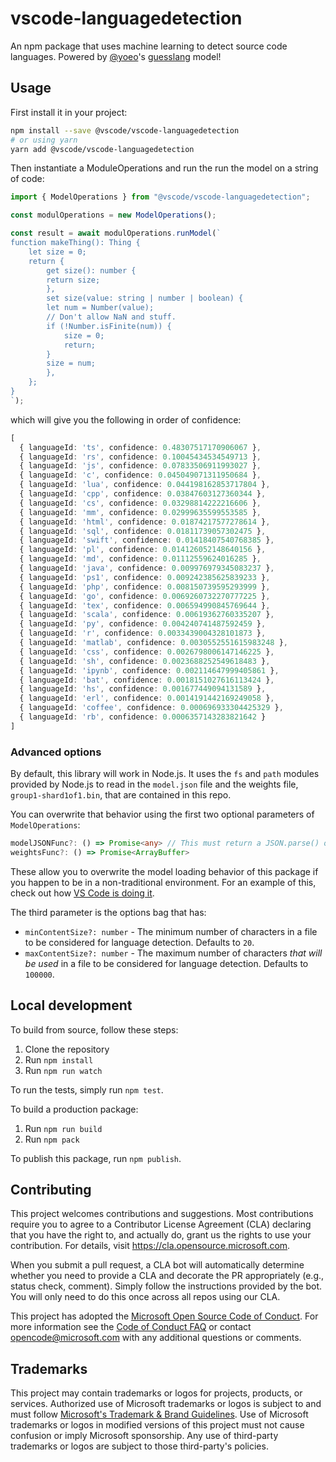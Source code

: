 # vscode-languagedetection

An npm package that uses machine learning to detect source code languages. Powered by [@yoeo](https://github.com/yoeo)'s [guesslang](https://github.com/yoeo/guesslang) model!

## Usage

First install it in your project:

```sh
npm install --save @vscode/vscode-languagedetection
# or using yarn
yarn add @vscode/vscode-languagedetection
```

Then instantiate a ModuleOperations and run the run the model on a string of code:

```ts
import { ModelOperations } from "@vscode/vscode-languagedetection";

const modulOperations = new ModelOperations();

const result = await modulOperations.runModel(`
function makeThing(): Thing {
    let size = 0;
    return {
        get size(): number {
        return size;
        },
        set size(value: string | number | boolean) {
        let num = Number(value);
        // Don't allow NaN and stuff.
        if (!Number.isFinite(num)) {
            size = 0;
            return;
        }
        size = num;
        },
    };
}
`);
```

which will give you the following in order of confidence:
```ts
[
  { languageId: 'ts', confidence: 0.48307517170906067 },
  { languageId: 'rs', confidence: 0.10045434534549713 },
  { languageId: 'js', confidence: 0.07833506911993027 },
  { languageId: 'c', confidence: 0.045049071311950684 },
  { languageId: 'lua', confidence: 0.044198162853717804 },
  { languageId: 'cpp', confidence: 0.03847603127360344 },
  { languageId: 'cs', confidence: 0.03298814222216606 },
  { languageId: 'mm', confidence: 0.02999635599553585 },
  { languageId: 'html', confidence: 0.01874217577278614 },
  { languageId: 'sql', confidence: 0.01811739057302475 },
  { languageId: 'swift', confidence: 0.01418407540768385 },
  { languageId: 'pl', confidence: 0.014126052148640156 },
  { languageId: 'md', confidence: 0.01112559624016285 },
  { languageId: 'java', confidence: 0.009976979345083237 },
  { languageId: 'ps1', confidence: 0.009242385625839233 },
  { languageId: 'php', confidence: 0.008150739595293999 },
  { languageId: 'go', confidence: 0.0069260732270777225 },
  { languageId: 'tex', confidence: 0.006594990845769644 },
  { languageId: 'scala', confidence: 0.00619362760335207 },
  { languageId: 'py', confidence: 0.004240741487592459 },
  { languageId: 'r', confidence: 0.0033439004328101873 },
  { languageId: 'matlab', confidence: 0.0030552551615983248 },
  { languageId: 'css', confidence: 0.0026798006147146225 },
  { languageId: 'sh', confidence: 0.0023688252549618483 },
  { languageId: 'ipynb', confidence: 0.002114647999405861 },
  { languageId: 'bat', confidence: 0.0018151027616113424 },
  { languageId: 'hs', confidence: 0.001677449094131589 },
  { languageId: 'erl', confidence: 0.0014191442169249058 },
  { languageId: 'coffee', confidence: 0.000696933304425329 },
  { languageId: 'rb', confidence: 0.0006357143283821642 }
]
```

### Advanced options

By default, this library will work in Node.js. It uses the `fs` and `path` modules provided by Node.js to read in the `model.json` file and the weights file, `group1-shard1of1.bin`, that are contained in this repo.

You can overwrite that behavior using the first two optional parameters of `ModelOperations`:

```ts
modelJSONFunc?: () => Promise<any> // This must return a JSON.parse() object
weightsFunc?: () => Promise<ArrayBuffer>
```

These allow you to overwrite the model loading behavior of this package if you happen to be in a non-traditional environment. For an example of this, check out how [VS Code is doing it](https://github.com/microsoft/vscode/blob/3a1cf8e51e3797a2d9ccb12d207378de364596c4/src/vs/workbench/services/languageDetection/browser/languageDetectionService.ts#L60-L80).

The third parameter is the options bag that has:

* `minContentSize?: number` - The minimum number of characters in a file to be considered for language detection. Defaults to `20`.
* `maxContentSize?: number` - The maximum number of characters *that will be used* in a file to be considered for language detection. Defaults to `100000`.

## Local development

To build from source, follow these steps:

1. Clone the repository
2. Run `npm install`
3. Run `npm run watch`

To run the tests, simply run `npm test`.

To build a production package:

1. Run `npm run build`
2. Run `npm pack`

To publish this package, run `npm publish`.

## Contributing

This project welcomes contributions and suggestions.  Most contributions require you to agree to a
Contributor License Agreement (CLA) declaring that you have the right to, and actually do, grant us
the rights to use your contribution. For details, visit https://cla.opensource.microsoft.com.

When you submit a pull request, a CLA bot will automatically determine whether you need to provide
a CLA and decorate the PR appropriately (e.g., status check, comment). Simply follow the instructions
provided by the bot. You will only need to do this once across all repos using our CLA.

This project has adopted the [Microsoft Open Source Code of Conduct](https://opensource.microsoft.com/codeofconduct/).
For more information see the [Code of Conduct FAQ](https://opensource.microsoft.com/codeofconduct/faq/) or
contact [opencode@microsoft.com](mailto:opencode@microsoft.com) with any additional questions or comments.

## Trademarks

This project may contain trademarks or logos for projects, products, or services. Authorized use of Microsoft 
trademarks or logos is subject to and must follow 
[Microsoft's Trademark & Brand Guidelines](https://www.microsoft.com/en-us/legal/intellectualproperty/trademarks/usage/general).
Use of Microsoft trademarks or logos in modified versions of this project must not cause confusion or imply Microsoft sponsorship.
Any use of third-party trademarks or logos are subject to those third-party's policies.
